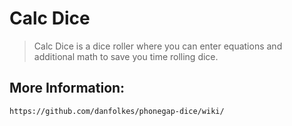 # Calc Dice

> Calc Dice is a dice roller where you can enter equations and additional math to save you time rolling dice.

## More Information:
	https://github.com/danfolkes/phonegap-dice/wiki/

